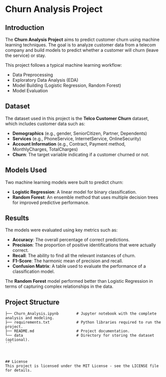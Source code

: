 # Churn Analysis Project

## Introduction
The **Churn Analysis Project** aims to predict customer churn using machine learning techniques. The goal is to analyze customer data from a telecom company and build models to predict whether a customer will churn (leave the service) or stay.

This project follows a typical machine learning workflow:
- Data Preprocessing
- Exploratory Data Analysis (EDA)
- Model Building (Logistic Regression, Random Forest)
- Model Evaluation

## Dataset
The dataset used in this project is the **Telco Customer Churn** dataset, which includes customer data such as:
- **Demographics** (e.g., gender, SeniorCitizen, Partner, Dependents)
- **Services** (e.g., PhoneService, InternetService, OnlineSecurity)
- **Account Information** (e.g., Contract, Payment method, MonthlyCharges, TotalCharges)
- **Churn**: The target variable indicating if a customer churned or not.

## Models Used
Two machine learning models were built to predict churn:
- **Logistic Regression**: A linear model for binary classification.
- **Random Forest**: An ensemble method that uses multiple decision trees for improved predictive performance.

## Results
The models were evaluated using key metrics such as:
- **Accuracy**: The overall percentage of correct predictions.
- **Precision**: The proportion of positive identifications that were actually correct.
- **Recall**: The ability to find all the relevant instances of churn.
- **F1-Score**: The harmonic mean of precision and recall.
- **Confusion Matrix**: A table used to evaluate the performance of a classification model.

The **Random Forest** model performed better than Logistic Regression in terms of capturing complex relationships in the data.

## Project Structure
```plaintext
├── Churn_Analysis.ipynb        # Jupyter notebook with the complete analysis and modeling.
├── requirements.txt            # Python libraries required to run the project.
├── README.md                   # Project documentation.
└── data                        # Directory for storing the dataset (optional).
´´´



## License
This project is licensed under the MIT License - see the LICENSE file for details.

